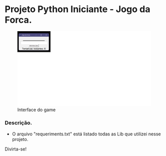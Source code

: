 # Projeto Python Iniciante - Jogo da Forca.

<figure>
  <img src="interface.png" alt="Jogo da Forca">
 <figcaption>Interface do game</figcaption>
</figure>

### Descrição.

- O arquivo "requeriments.txt" está listado todas as Lib que utilizei nesse projeto. 


Divirta-se!